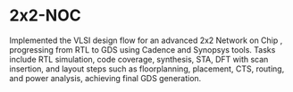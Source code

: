 # 2x2-NOC
Implemented the VLSI design flow for an advanced 2x2 Network on Chip , progressing from RTL to GDS using Cadence and Synopsys tools. Tasks include RTL simulation, code coverage,
synthesis, STA, DFT with scan insertion, and layout steps such as floorplanning, placement, CTS, routing, and power
analysis, achieving final GDS generation.
